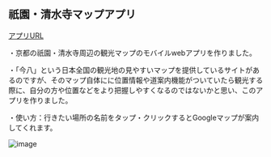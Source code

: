 ## 祇園・清水寺マップアプリ

[アプリURL](https://kyoto-map.vercel.app)

・京都の祇園・清水寺周辺の観光マップのモバイルwebアプリを作りました。

・「今八」という日本全国の観光地の見やすいマップを提供しているサイトがあるのですが、そのマップ自体にに位置情報や道案内機能がついていたら観光する際に、自分の方や位置などをより把握しやすくなるのではないかと思い、このアプリを作りました。

・使い方：行きたい場所の名前をタップ・クリックするとGoogleマップが案内してくれます。

![image](./public/%E3%82%A2%E3%83%97%E3%83%AA%E3%81%AE%E3%82%A4%E3%83%A1%E3%83%BC%E3%82%B8.png)

